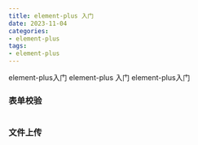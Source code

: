 ```yaml
---
title: element-plus 入门
date: 2023-11-04
categories: 
- element-plus
tags:
- element-plus
---
```

element-plus入门
element-plus 入门
element-plus入门

<!-- more -->

### 表单校验

```html

```



### 文件上传

```vue

```













